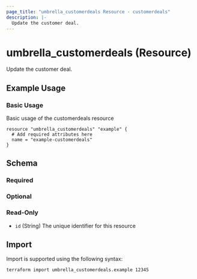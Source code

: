```yaml
---
page_title: "umbrella_customerdeals Resource - customerdeals"
description: |-
  Update the customer deal.
---
```


# umbrella_customerdeals (Resource)

Update the customer deal.

## Example Usage


### Basic Usage

Basic usage of the customerdeals resource

```hcl
resource "umbrella_customerdeals" "example" {
  # Add required attributes here
  name = "example-customerdeals"
}
```



## Schema

### Required



### Optional



### Read-Only

- `id` (String) The unique identifier for this resource



## Import

Import is supported using the following syntax:

```shell
terraform import umbrella_customerdeals.example 12345
```

